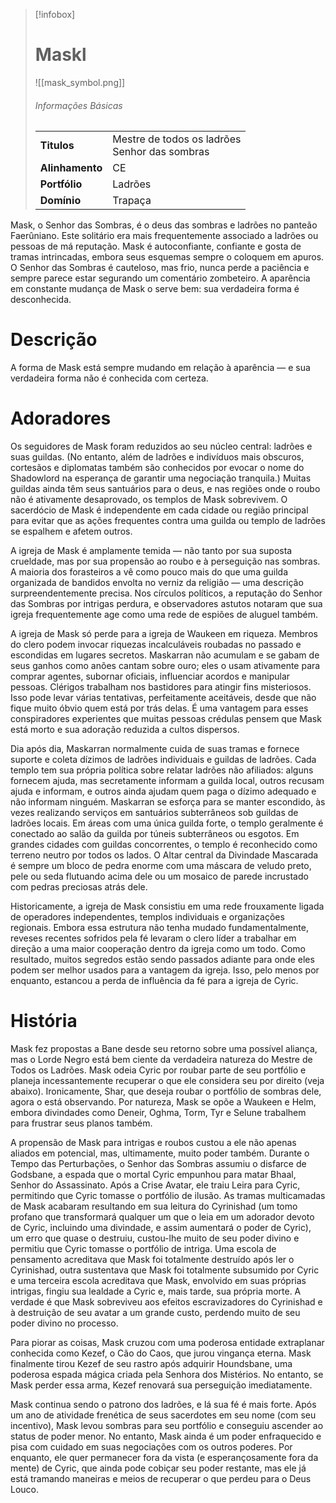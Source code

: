 > [!infobox]
> # Maskl
> ![[mask_symbol.png]]
> ###### Informações Básicas
> | | |
> | ---- | ---- |
> | **Titulos** | Mestre de todos os ladrões<br/>Senhor das sombras |
> | **Alinhamento** | CE |
> | **Portfólio** | Ladrões |
> | **Domínio** | Trapaça |

Mask, o Senhor das Sombras, é o deus das sombras e ladrões no panteão Faerûniano. Este solitário era mais frequentemente associado a ladrões ou pessoas de má reputação. Mask é autoconfiante, confiante e gosta de tramas intrincadas, embora seus esquemas sempre o coloquem em apuros. O Senhor das Sombras é cauteloso, mas frio, nunca perde a paciência e sempre parece estar segurando um comentário zombeteiro. A aparência em constante mudança de Mask o serve bem: sua verdadeira forma é desconhecida.

# Descrição
A forma de Mask está sempre mudando em relação à aparência — e sua verdadeira forma não é conhecida com certeza.

# Adoradores
Os seguidores de Mask foram reduzidos ao seu núcleo central: ladrões e suas guildas. (No entanto, além de ladrões e indivíduos mais obscuros, cortesãos e diplomatas também são conhecidos por evocar o nome do Shadowlord na esperança de garantir uma negociação tranquila.) Muitas guildas ainda têm seus santuários para o deus, e nas regiões onde o roubo não é ativamente desaprovado, os templos de Mask sobrevivem. O sacerdócio de Mask é independente em cada cidade ou região principal para evitar que as ações frequentes contra uma guilda ou templo de ladrões se espalhem e afetem outros.

A igreja de Mask é amplamente temida — não tanto por sua suposta crueldade, mas por sua propensão ao roubo e à perseguição nas sombras. A maioria dos forasteiros a vê como pouco mais do que uma guilda organizada de bandidos envolta no verniz da religião — uma descrição surpreendentemente precisa. Nos círculos políticos, a reputação do Senhor das Sombras por intrigas perdura, e observadores astutos notaram que sua igreja frequentemente age como uma rede de espiões de aluguel também.

A igreja de Mask só perde para a igreja de Waukeen em riqueza. Membros do clero podem invocar riquezas incalculáveis ​​roubadas no passado e escondidas em lugares secretos. Maskarran não acumulam e se gabam de seus ganhos como anões cantam sobre ouro; eles o usam ativamente para comprar agentes, subornar oficiais, influenciar acordos e manipular pessoas. Clérigos trabalham nos bastidores para atingir fins misteriosos. Isso pode levar várias tentativas, perfeitamente aceitáveis, desde que não fique muito óbvio quem está por trás delas. É uma vantagem para esses conspiradores experientes que muitas pessoas crédulas pensem que Mask está morto e sua adoração reduzida a cultos dispersos.

Dia após dia, Maskarran normalmente cuida de suas tramas e fornece suporte e coleta dízimos de ladrões individuais e guildas de ladrões. Cada templo tem sua própria política sobre relatar ladrões não afiliados: alguns fornecem ajuda, mas secretamente informam a guilda local, outros recusam ajuda e informam, e outros ainda ajudam quem paga o dízimo adequado e não informam ninguém. Maskarran se esforça para se manter escondido, às vezes realizando serviços em santuários subterrâneos sob guildas de ladrões locais. Em áreas com uma única guilda forte, o templo geralmente é conectado ao salão da guilda por túneis subterrâneos ou esgotos. Em grandes cidades com guildas concorrentes, o templo é reconhecido como terreno neutro por todos os lados. O Altar central da Divindade Mascarada é sempre um bloco de pedra enorme com uma máscara de veludo preto, pele ou seda flutuando acima dele ou um mosaico de parede incrustado com pedras preciosas atrás dele.

Historicamente, a igreja de Mask consistiu em uma rede frouxamente ligada de operadores independentes, templos individuais e organizações regionais. Embora essa estrutura não tenha mudado fundamentalmente, reveses recentes sofridos pela fé levaram o clero líder a trabalhar em direção a uma maior cooperação dentro da igreja como um todo. Como resultado, muitos segredos estão sendo passados ​​adiante para onde eles podem ser melhor usados ​​para a vantagem da igreja. Isso, pelo menos por enquanto, estancou a perda de influência da fé para a igreja de Cyric.

# História
Mask fez propostas a Bane desde seu retorno sobre uma possível aliança, mas o Lorde Negro está bem ciente da verdadeira natureza do Mestre de Todos os Ladrões. Mask odeia Cyric por roubar parte de seu portfólio e planeja incessantemente recuperar o que ele considera seu por direito (veja abaixo). Ironicamente, Shar, que deseja roubar o portfólio de sombras dele, agora o está observando. Por natureza, Mask se opõe a Waukeen e Helm, embora divindades como Deneir, Oghma, Torm, Tyr e Selune trabalhem para frustrar seus planos também.

A propensão de Mask para intrigas e roubos custou a ele não apenas aliados em potencial, mas, ultimamente, muito poder também. Durante o Tempo das Perturbações, o Senhor das Sombras assumiu o disfarce de Godsbane, a espada que o mortal Cyric empunhou para matar Bhaal, Senhor do Assassinato. Após a Crise Avatar, ele traiu Leira para Cyric, permitindo que Cyric tomasse o portfólio de ilusão. As tramas multicamadas de Mask acabaram resultando em sua leitura do Cyrinishad (um tomo profano que transformará qualquer um que o leia em um adorador devoto de Cyric, incluindo uma divindade, e assim aumentará o poder de Cyric), um erro que quase o destruiu, custou-lhe muito de seu poder divino e permitiu que Cyric tomasse o portfólio de intriga. Uma escola de pensamento acreditava que Mask foi totalmente destruído após ler o Cyrinishad, outra sustentava que Mask foi totalmente subsumido por Cyric e uma terceira escola acreditava que Mask, envolvido em suas próprias intrigas, fingiu sua lealdade a Cyric e, mais tarde, sua própria morte. A verdade é que Mask sobreviveu aos efeitos escravizadores do Cyrinishad e à destruição de seu avatar a um grande custo, perdendo muito de seu poder divino no processo.

Para piorar as coisas, Mask cruzou com uma poderosa entidade extraplanar conhecida como Kezef, o Cão do Caos, que jurou vingança eterna. Mask finalmente tirou Kezef de seu rastro após adquirir Houndsbane, uma poderosa espada mágica criada pela Senhora dos Mistérios. No entanto, se Mask perder essa arma, Kezef renovará sua perseguição imediatamente.

Mask continua sendo o patrono dos ladrões, e lá sua fé é mais forte. Após um ano de atividade frenética de seus sacerdotes em seu nome (com seu incentivo), Mask levou sombras para seu portfólio e conseguiu ascender ao status de poder menor. No entanto, Mask ainda é um poder enfraquecido e pisa com cuidado em suas negociações com os outros poderes. Por enquanto, ele quer permanecer fora da vista (e esperançosamente fora da mente) de Cyric, que ainda pode cobiçar seu poder restante, mas ele já está tramando maneiras e meios de recuperar o que perdeu para o Deus Louco.
